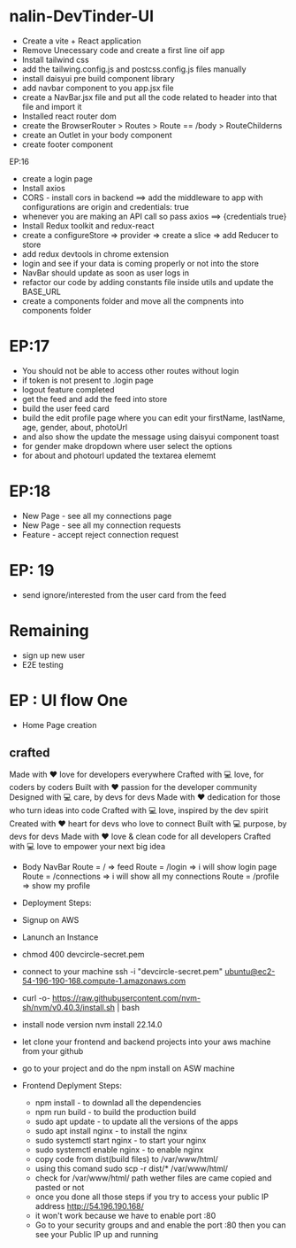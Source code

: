 # nalin-DevTinder-UI

- Create a vite + React application
- Remove Unecessary code and create a first line oif app
- Install tailwind css
- add the tailwing.config.js and postcss.config.js files manually
- install daisyui pre build component library
- add navbar component to you app.jsx file
- create a NavBar.jsx file and put all the code related to header into that file and import it
- Installed react router dom
- create the BrowserRouter > Routes > Route == /body > RouteChilderns
- create an Outlet in your body component
- create footer component

EP:16
- create a login page
- Install axios
- CORS - install cors in backend ==> add the middleware to app with configurations are origin and credentials: true
- whenever you are making an API call so pass axios ==> {credentials true}
- Install Redux toolkit and redux-react
- create a configureStore => provider => create a slice => add Reducer to store
- add redux devtools in chrome extension
- login and see if your data is coming properly or not into the store
- NavBar should update as soon as user logs in
- refactor our code by adding constants file inside utils and update the BASE_URL
- create a components folder and move all the compnents into components folder

# EP:17
- You should not be able to access other routes without login
- if token is not present to .login page
- logout feature completed
- get the feed and add the feed into store
- build the user feed card
- build the edit profile page where you can edit your firstName, lastName, age, gender, about,  photoUrl
- and also show the update the message using daisyui component toast
- for gender make dropdown where user select the options
- for about and photourl updated the textarea elememt

# EP:18
- New Page - see all my connections page
- New Page - see all my connection requests
- Feature - accept reject connection request

# EP: 19
- send ignore/interested from the user card from the feed

# Remaining
- sign up new user
- E2E testing




# EP : UI flow One
- Home Page creation



## crafted
Made with ❤️ love for developers everywhere
Crafted with 💻 love, for coders by coders
Built with ❤️ passion for the developer community
Designed with 💻 care, by devs for devs
Made with ❤️ dedication for those who turn ideas into code
Crafted with 💻 love, inspired by the dev spirit
Created with ❤️ heart for devs who love to connect
Built with 💻 purpose, by devs for devs
Made with ❤️ love & clean code for all developers
Crafted with 💻 love to empower your next big idea




- Body
    NavBar
    Route = / => feed
    Route = /login => i will show login page
    Route = /connections => i will show all my connections
    Route = /profile => show my profile


- Deployment Steps:
- Signup on AWS
- Lanunch an Instance
- chmod 400 devcircle-secret.pem
- connect to your machine ssh -i "devcircle-secret.pem" ubuntu@ec2-54-196-190-168.compute-1.amazonaws.com
- curl -o- https://raw.githubusercontent.com/nvm-sh/nvm/v0.40.3/install.sh | bash
- install node version nvm install 22.14.0
- let clone your frontend and backend projects into your aws machine from your github
- go to your project and do the npm install on ASW machine
- Frontend Deplyment Steps:
    - npm install - to downlad all the dependencies
    - npm run build - to build the production build
    - sudo apt update - to update all the versions of the apps
    - sudo apt install nginx - to install the nginx 
    - sudo systemctl start nginx - to start your nginx
    - sudo systemctl enable nginx - to enable nginx
    - copy code from dist(build files) to /var/www/html/
    - using this comand sudo scp -r dist/* /var/www/html/
    - check for /var/www/html/ path wether files are came copied and pasted or not
    - once you done all those steps if you try to access your public IP address http://54.196.190.168/
    - it won't work because we have to enable port :80 
    - Go to your security groups and and enable the port :80 then you can see your Public IP up and running






